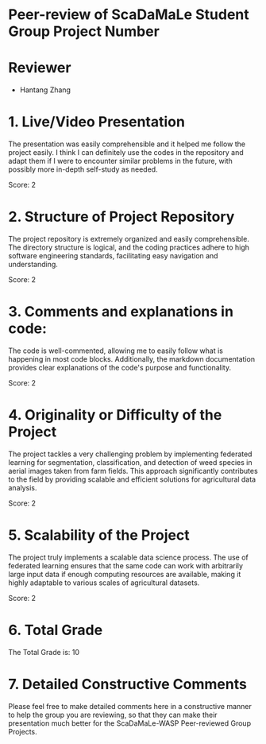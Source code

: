 # Peer-review of ScaDaMaLe Student Group Project Number <XY>

# Reviewer

- Hantang Zhang

# 1. Live/Video Presentation

The presentation was easily comprehensible and it helped me follow the project easily. I think I can definitely use the codes in the repository and adapt them if I were to encounter similar problems in the future, with possibly more in-depth self-study as needed.

Score: 2

# 2. Structure of Project Repository

The project repository is extremely organized and easily comprehensible. The directory structure is logical, and the coding practices adhere to high software engineering standards, facilitating easy navigation and understanding.

Score: 2

# 3. Comments and explanations in code:

The code is well-commented, allowing me to easily follow what is happening in most code blocks. Additionally, the markdown documentation provides clear explanations of the code's purpose and functionality.

Score: 2

# 4. Originality or Difficulty of the Project

The project tackles a very challenging problem by implementing federated learning for segmentation, classification, and detection of weed species in aerial images taken from farm fields. This approach significantly contributes to the field by providing scalable and efficient solutions for agricultural data analysis.

Score: 2

# 5. Scalability of the Project

The project truly implements a scalable data science process. The use of federated learning ensures that the same code can work with arbitrarily large input data if enough computing resources are available, making it highly adaptable to various scales of agricultural datasets.

Score: 2
# 6. Total Grade

The Total Grade is: 10

# 7. Detailed Constructive Comments

Please feel free to make detailed comments here in a constructive manner to help the group you are reviewing, so that they can make their presentation much better for the ScaDaMaLe-WASP Peer-reviewed Group Projects.




